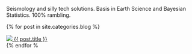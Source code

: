 Seismology and silly tech solutions. Basis in Earth Science and Bayesian Statistics. 100% rambling.

{% for post in site.categories.blog %}
    <div>
        <a href="{{ post.url }}" ><img src="{{ post.thumbnail }}" />
        <a href="{{ post.url }}" >{{ post.title }}</a>
    </div>
{% endfor %